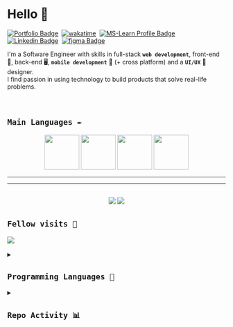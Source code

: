 # Hello  👋

[![Portfolio Badge](https://img.shields.io/badge/Portfolio-website-blue?logo=astro&logoColor=lime&labelColor=%231e4039&color=%23357266&link=https%3A%2F%2Fmcsamuelshoko.github.io%2Freadme%2F)](https://mcsamuelshoko.github.io/softwares "my website / SWE portfolio")&nbsp;
[![wakatime](https://wakatime.com/badge/user/ef9df9b6-cb1a-4e73-9d42-35b93e0014d0.svg)](https://wakatime.com/@ef9df9b6-cb1a-4e73-9d42-35b93e0014d0 "Total time coded since Jun 4 2023")&nbsp;
[![MS-Learn Profile Badge](https://img.shields.io/badge/microsoft_learn-badges-blue?logo=microsoft&color=lightblue)](https://learn.microsoft.com/en-us/users/mcsamuelshoko-2509/ "My profile showcasing the stuff i have learned and that i have interest in")&nbsp;
[![Linkedin Badge](https://img.shields.io/badge/Linkedin-profile-blue?logo=linkedin&link=https%3A%2F%2Fwww.linkedin.com%2Fin%2Fmc-samuel-shoko-2483731b5)](https://www.linkedin.com/in/mc-samuel-shoko-2483731b5 "view LinkedIn profile")&nbsp;
[![figma Badge](https://img.shields.io/badge/figma-profile-blue?logo=figma&logoColor=white&color=purple)](https://www.figma.com/@mcsamuelshoko)&nbsp;
<!-- [![Static Badge](https://img.shields.io/badge/Behance-profile-%230057ff?logo=behance&link=https%3A%2F%2Fwww.behance.net%2Fmcsamuelshoko)](https://www.behance.net/mcsamuelshoko "view Behance profile")&nbsp; -->



<!-- [![twitter](https://img.shields.io/twitter/follow/wakatime?label=followers&logo=twitter&color=%23007ec6&style=plastic)](https://twitter.com/ShokoSamuel)
[![github](https://img.shields.io/github/followers/mcsamuelshoko?logo=github&style=plastic)](https://github.com/mcsamuelshoko?tab=followers) -->

<!--
**mcsamuelshoko/mcsamuelshoko** is a ✨ _special_ ✨ repository because its `README.md` (this file) appears on your GitHub profile.

Here are some ideas to get you started:

- 🔭 I’m currently working on ...
- 🌱 I’m currently learning ...
- 👯 I’m looking to collaborate on ...
- 🤔 I’m looking for help with ...
- 💬 Ask me about ...
- 📫 How to reach me: ...
- 😄 Pronouns: ...
- ⚡ Fun fact: ...
-->

I'm a Software Engineer with skills in full-stack **`web development`**, front-end 🎨, back-end 🖥️, **`mobile development`** 📱 (+ cross platform)<!--(Flutter)--> and a **`UI/UX`** 🌟 designer.  
I find passion in using technology to build products that solve real-life problems.

<br/>

## `Main Languages ✒️`

<div align="center">
    <a href="https://www.typescriptlang.org/" target="_blank" title="visit Typescript"><img src="https://api.iconify.design/devicon:typescript.svg" width="80" height="80" /></a>
    <a href="https://go.dev/" target="_blank" title="visit Golang"><img src="https://api.iconify.design/devicon:go.svg"  width="80" height="80" /></a>
    <a href="https://dotnet.microsoft.com/en-us/languages/csharp" target="_blank" title="visit C#"><img src="https://api.iconify.design/devicon:csharp.svg"  width="80" height="80" /></a>
    <a href="https://elixir-lang.org/" target="_blank" title="visit Elixir"><img src="https://api.iconify.design/devicon:elixir.svg"  width="80" height="80" /></a>
</div>

---

---

<!-- - [x] 🎓 **Fresh out of college (Computer Science Major)** with a drive to create ✨high-quality, production-grade software. -->
<!-- 🚀 **Skilled in full-stack web development**, mobile development, and UI/UX design. -->
<!-- - [x] 📚 **Actively engaged in continual learning** to make software scalable, efficient and safe. -->
<!-- - [x] 💡 Adventurous and optimistic about the future of technology.  -->
<!-- - [x] 🤝 **Looking for opportunities to contribute to making a meaningful impact**, work on exciting technologies, and learn from other talented engineers 👩‍💻👨‍💻 like you. -->
<!--
<div align="center">
<div>
        
### `🚀 Founder mode: ON`  
### `⚠️ Exponential growth in progress`  
    
</div>
<div>

| Domain | Skills |
|--------|---------|
| Web Development | Full-Stack, Front-End, Back-End |
| Mobile | Cross-Platform Development |
| Design | UI/UX Design |
| Platforms | Web, Mobile, Desktop* |

</div>

</div>
-->

<!-- 😁😃🥳 Let's have wonderful adventures in this 'eventful' world of computers! 💻 -->

<br/>
  
<!-- ![Mc Smauel's GitHub stats](https://github-readme-stats.vercel.app/api?username=mcsamuelshoko&show_icons=true&bg_color=00000000) -->
<!-- [![GitHub Streak](https://streak-stats.demolab.com?user=mcsamuelshoko&theme=transparent&card_width=400)](https://git.io/streak-stats) -->

<div align="center">
<img src="https://github-readme-stats.vercel.app/api?username=mcsamuelshoko&show_icons=true&bg_color=00000000" width="49%" />
<a href="https://git.io/streak-stats"><img src="https://streak-stats.demolab.com?user=mcsamuelshoko&theme=transparent&card_width=450" width="47%"></a> 
</div>


## `Fellow visits 👀`

<!-- ![Visitor Count](https://profile-counter.glitch.me/mcsamuelshoko/count.svg) -->
![](https://api.visitorbadge.io/api/VisitorHit?user=mcsamuelshoko&repo=github-visitors-badge&countColor=%2353DD6C)


<details>
  <summary><h2><code>Programming Languages 🤖</code></h2></summary>

> **ℹ️ based on public repositories**
<div align="center">
<img src="https://github-readme-stats.vercel.app/api/top-langs/?username=mcsamuelshoko&layout=donut-vertical&bg_color=00000000" width="42%">
<a href="https://github.com/ryo-ma/github-profile-trophy"><img src="https://github-profile-trophy.vercel.app/?username=mcsamuelshoko&column=3" width="53%"></a>
</div>

</details>


<details>
  <summary><h2><code>Repo Activity 📊</code></h2></summary>
  
![Github Activity](./profile-3d-contrib/profile-gitblock.svg)

</details>
